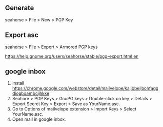 ## Generate

seahorse > File > New > PGP Key

## Export asc

seahorse > File > Export > Armored PGP keys

https://help.gnome.org/users/seahorse/stable/pgp-export.html.en

## google inbox

1. Install https://chrome.google.com/webstore/detail/mailvelope/kajibbejlbohfaggdiogboambcijhkke
2. Seahore > PGP Keys > GnuPG keys > Double-click on key > Details > Export Secret Key > Export > Save as YourName.asc.
3. Go to Options of mailvelope extension > Import Keys > Select YourName.asc.
4. Open mail in google inbox.
